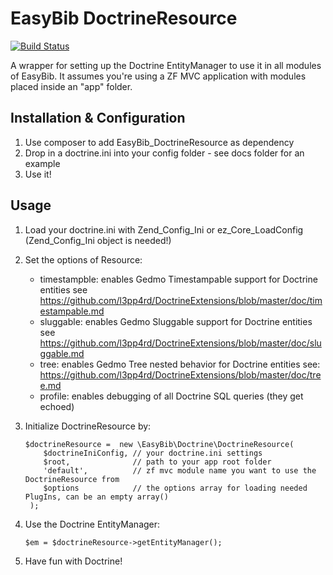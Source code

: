 EasyBib DoctrineResource
========================

[![Build Status](https://secure.travis-ci.org/easybib/EasyBib_DoctrineResource.png?branch=master)](http://travis-ci.org/easybib/EasyBib_DoctrineResource)

A wrapper for setting up the Doctrine EntityManager to use it in all modules of EasyBib.
It assumes you're using a ZF MVC application with modules placed inside an "app" folder.

Installation & Configuration
----------------------------
 1. Use composer to add EasyBib_DoctrineResource as dependency
 2. Drop in a doctrine.ini into your config folder - see docs folder for an example
 3. Use it!

Usage
-----
 1. Load your doctrine.ini with Zend_Config_Ini or ez_Core_LoadConfig (Zend_Config_Ini object is needed!)
 2. Set the options of Resource:
    - timestampble: enables Gedmo Timestampable support for Doctrine entities 
        see https://github.com/l3pp4rd/DoctrineExtensions/blob/master/doc/timestampable.md
    - sluggable: enables Gedmo Sluggable support for Doctrine entities 
        see https://github.com/l3pp4rd/DoctrineExtensions/blob/master/doc/sluggable.md
    - tree: enables Gedmo Tree nested behavior for Doctrine entities
        see: https://github.com/l3pp4rd/DoctrineExtensions/blob/master/doc/tree.md
    - profile: enables debugging of all Doctrine SQL queries (they get echoed)
 
 3. Initialize DoctrineResource by:
 
        $doctrineResource =  new \EasyBib\Doctrine\DoctrineResource(				 			
            $doctrineIniConfig, // your doctrine.ini settings
       	    $root,              // path to your app root folder
            'default',          // zf mvc module name you want to use the DoctrineResource from
       	    $options            // the options array for loading needed PlugIns, can be an empty array()
       	 );

 4. Use the Doctrine EntityManager: 
         
        $em = $doctrineResource->getEntityManager();
        
 5. Have fun with Doctrine!
      
